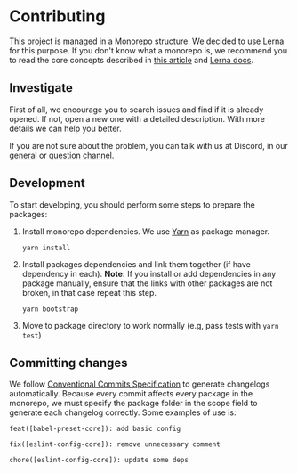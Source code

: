 # Contributing

This project is managed in a Monorepo structure. We decided to use Lerna for this purpose. If you don't know what a monorepo is, we recommend you to read the core concepts described in [this article](https://medium.com/@maoberlehner/monorepos-in-the-wild-33c6eb246cb9) and [Lerna docs](https://lernajs.io/).

## Investigate

First of all, we encourage you to search issues and find if it is already opened. If not, open a new one with a detailed description. With more details we can help you better.

If you are not sure about the problem, you can talk with us at Discord, in our [general](https://discord.gg/6s5CBRu) or [question channel](https://discord.gg/BVyg4F6).

## Development

To start developing, you should perform some steps to prepare the packages:

1.  Install monorepo dependencies. We use [Yarn](https://yarnpkg.com) as package manager.
    ```shell
    yarn install
    ```
2.  Install packages dependencies and link them together (if have dependency in each). **Note:** If you install or add dependencies in any package manually, ensure that the links with other packages are not broken, in that case repeat this step.
    ```shell
    yarn bootstrap
    ```
3.  Move to package directory to work normally (e.g, pass tests with `yarn test`)

## Committing changes

We follow [Conventional Commits Specification](https://conventionalcommits.org/) to generate changelogs automatically. Because every commit affects every package in the monorepo, we must specify the package folder in the scope field to generate each changelog correctly. Some examples of use is:
```shell
feat([babel-preset-core]): add basic config
```
```shell
fix([eslint-config-core]): remove unnecessary comment
```
```shell
chore([eslint-config-core]): update some deps
```
